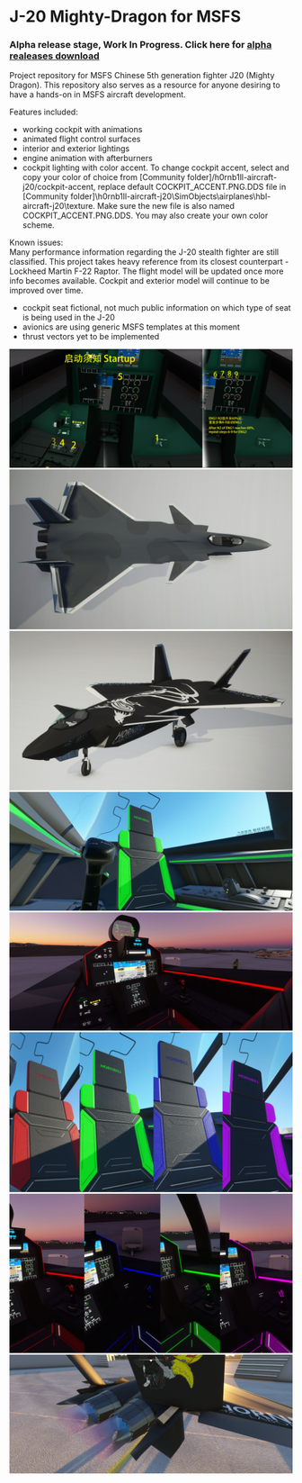 # J-20 Mighty-Dragon for MSFS
### Alpha release stage, Work In Progress. Click here for [alpha realeases download](https://github.com/h0rnb1ll/mighty-dragon/releases)
Project repository for MSFS Chinese 5th generation fighter J20 (Mighty Dragon). This repository also serves as a resource for anyone desiring to have a hands-on in MSFS aircraft development.

Features included:
* working cockpit with animations
* animated flight control surfaces
* interior and exterior lightings
* engine animation with afterburners
* cockpit lighting with color accent.
To change cockpit accent, select and copy your color of choice from [Community folder]/h0rnb1ll-aircraft-j20/cockpit-accent, replace default COCKPIT_ACCENT.PNG.DDS file in [Community folder]\h0rnb1ll-aircraft-j20\SimObjects\airplanes\hbl-aircraft-j20\texture. Make sure the new file is also named COCKPIT_ACCENT.PNG.DDS. You may also create your own color scheme.

Known issues:    
Many performance information regarding the J-20 stealth fighter are still classified. This project takes heavy reference from its closest counterpart - Lockheed Martin F-22 Raptor. The flight model will be updated once more info becomes available. Cockpit and exterior model will continue to be improved over time.
- cockpit seat fictional, not much public information on which type of seat is being used in the J-20
- avionics are using generic MSFS templates at this moment
- thrust vectors yet to be implemented

![Startup](https://github.com/h0rnb1ll/mighty-dragon/blob/main/images/screenshots/Microsoft%20Flight%20Simulator_2021.10.07-22.37_1.jpg)
![J20 Mighty Dragon](https://github.com/h0rnb1ll/mighty-dragon/blob/main/images/screenshots/screenshot_tool_base3.jpg)
![J20 Mighty Dragon](https://github.com/h0rnb1ll/mighty-dragon/blob/main/images/screenshots/screenshot_tool_base1.jpg)
![Cockpit WIP](https://github.com/h0rnb1ll/mighty-dragon/blob/main/images/screenshots/Microsoft%20Flight%20Simulator_2021.10.27-00.21.jpg)
![Cockpit WIP](https://github.com/h0rnb1ll/mighty-dragon/blob/main/images/screenshots/Microsoft%20Flight%20Simulator_2021.10.26-23.50.jpg)
![Cockpit WIP](https://github.com/h0rnb1ll/mighty-dragon/blob/main/images/screenshots/mashup.jpg)
![Cockpit WIP](https://github.com/h0rnb1ll/mighty-dragon/blob/main/images/screenshots/mashup2.jpg)
![Rear](https://github.com/h0rnb1ll/mighty-dragon/blob/main/images/screenshots/Microsoft%20Flight%20Simulator_2021.10.09-04.02_1.jpg)
